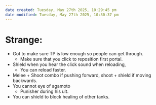 ```yaml
---
date created: Tuesday, May 27th 2025, 10:29:45 pm
date modified: Tuesday, May 27th 2025, 10:30:37 pm
---
```


# Strange:

- Got to make sure TP is low enough so people can get through.
	- Make sure that you click to reposition first portal.
- Shield when you hear the click sound when reloading, 
	- You can reload faster.
- Melee + Shoot combo if pushing forward, shoot + shield if moving backwards.
- You cannot eye of agamoto
	- Punisher during his ult.
- You can shield to block healing of other tanks.